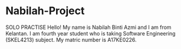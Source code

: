 # Nabilah-Project
SOLO PRACTISE
Hello! My name is Nabilah Binti Azmi and I am from Kelantan.
I am fourth year student who is taking Software Engineering (SKEL4213) subject.
My matric number is A17KE0226.
